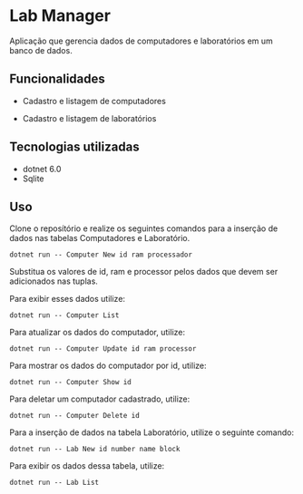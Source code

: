 # Lab Manager

Aplicação que gerencia dados de computadores e laboratórios em um banco de dados.

## Funcionalidades

- Cadastro e listagem de computadores

- Cadastro e listagem de laboratórios


## Tecnologias utilizadas

- dotnet 6.0
- Sqlite

## Uso

Clone o reposítório e realize os seguintes comandos para a inserção de dados nas tabelas Computadores e Laboratório.


 ```
 dotnet run -- Computer New id ram processador
 ```
Substitua os valores de id, ram e processor pelos dados que devem ser adicionados nas tuplas.

Para exibir esses dados utilize:

 ```
 dotnet run -- Computer List
 ```

 Para atualizar os dados do computador, utilize: 
```
dotnet run -- Computer Update id ram processor
```
Para mostrar os dados do computador por id, utilize: 
```
dotnet run -- Computer Show id
```
Para deletar um computador cadastrado, utilize: 
```
dotnet run -- Computer Delete id
```

Para a inserção de dados na tabela Laboratório, utilize o seguinte comando:
 ```
 dotnet run -- Lab New id number name block
 ```

Para exibir os dados dessa tabela, utilize:

 ```
 dotnet run -- Lab List
 ```
